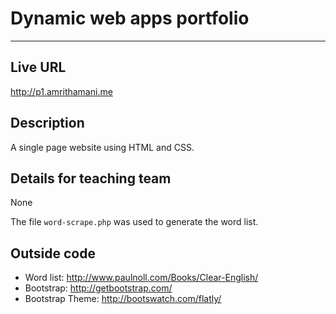 # Dynamic web apps portfolio
----------------------------

## Live URL
<http://p1.amrithamani.me>

## Description
A single page website using HTML and CSS.

## Details for teaching team
None

The file `word-scrape.php` was used to generate the word list.

## Outside code
* Word list: http://www.paulnoll.com/Books/Clear-English/
* Bootstrap: http://getbootstrap.com/
* Bootstrap Theme: http://bootswatch.com/flatly/